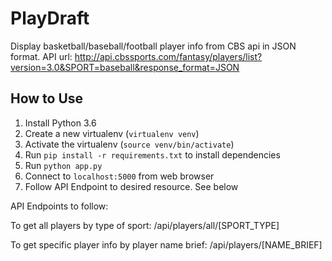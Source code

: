 # PlayDraft

Display basketball/baseball/football player info from CBS api in JSON format.
API url: http://api.cbssports.com/fantasy/players/list?version=3.0&SPORT=baseball&response_format=JSON

## How to Use
1. Install Python 3.6
2. Create a new virtualenv (```virtualenv venv```)
3. Activate the virtualenv (```source venv/bin/activate```)
4. Run ```pip install -r requirements.txt``` to install dependencies
5. Run ```python app.py```
6. Connect to ```localhost:5000``` from web browser
7. Follow API Endpoint to desired resource. See below

API Endpoints to follow:

To get all players by type of sport: /api/players/all/[SPORT_TYPE]

To get specific player info by player name brief: /api/players/[NAME_BRIEF]
